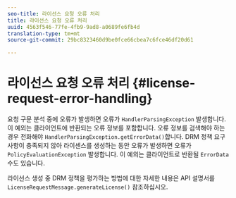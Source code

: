 ```yaml
---
seo-title: 라이선스 요청 오류 처리
title: 라이선스 요청 오류 처리
uuid: 4563f546-77fe-4fb9-9ad8-a0689fe6fb4d
translation-type: tm+mt
source-git-commit: 29bc8323460d9be0fce66cbea7c6fce46df20d61

---
```



# 라이선스 요청 오류 처리 {#license-request-error-handling}

요청 구문 분석 중에 오류가 발생하면 오류가 `HandlerParsingException` 발생합니다. 이 예외는 클라이언트에 반환되는 오류 정보를 포함합니다. 오류 정보를 검색해야 하는 경우 전화해야 `HandlerParsingException.getErrorData()`합니다. DRM 정책 요구 사항이 충족되지 않아 라이센스를 생성하는 동안 오류가 발생하면 오류가 `PolicyEvaluationException` 발생합니다. 이 예외는 클라이언트로 반환될 `ErrorData` 수도 있습니다.

라이선스 생성 중 DRM 정책을 평가하는 방법에 대한 자세한 내용은 API 설명서를 `LicenseRequestMessage.generateLicense()` 참조하십시오.
